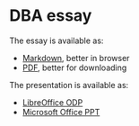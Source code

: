 # DBA essay
The essay is available as:
- [Markdown](essay.md), better in browser
- [PDF](essay.pdf), better for downloading

The presentation is available as:
- [LibreOffice ODP](presentacion.odp)
- [Microsoft Office PPT](presentacion.ppt)
